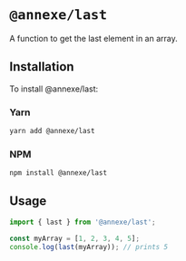 # `@annexe/last`

A function to get the last element in an array.

## Installation

To install @annexe/last:

### Yarn

```sh
yarn add @annexe/last
```

### NPM

```sh
npm install @annexe/last
```

## Usage

```ts
import { last } from '@annexe/last';

const myArray = [1, 2, 3, 4, 5];
console.log(last(myArray)); // prints 5
```
